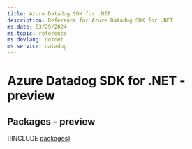 ```yaml
---
title: Azure Datadog SDK for .NET
description: Reference for Azure Datadog SDK for .NET
ms.date: 03/29/2024
ms.topic: reference
ms.devlang: dotnet
ms.service: datadog
---
```

# Azure Datadog SDK for .NET - preview
## Packages - preview
[!INCLUDE [packages](datadog-index.md)]